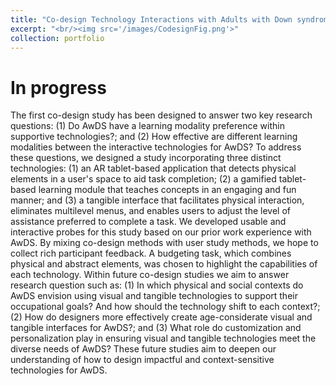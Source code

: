 ```yaml
---
title: "Co-design Technology Interactions with Adults with Down syndrome"
excerpt: "<br/><img src='/images/CodesignFig.png'>"
collection: portfolio
---
```


# In progress
The first co-design study has been designed to answer two key research questions: (1) Do AwDS have a learning modality preference within supportive technologies?; and (2) How effective are different learning modalities between the interactive technologies for AwDS? To address these questions, we designed a study incorporating three distinct technologies: (1) an AR tablet-based application that detects physical elements in a user's space to aid task completion; (2) a gamified tablet-based learning module that teaches concepts in an engaging and fun manner; and (3) a tangible interface that facilitates physical interaction, eliminates multilevel menus, and enables users to adjust the level of assistance preferred to complete a task. We developed usable and interactive probes for this study based on our prior work experience with AwDS. By mixing co-design methods with user study methods, we hope to collect rich participant feedback. A budgeting task, which combines physical and abstract elements, was chosen to highlight the capabilities of each technology. 
Within future co-design studies we aim to answer research question such as: (1) In which physical and social contexts do AwDS envision using visual and tangible technologies to support their occupational goals? And how should the technology shift to each context?; (2) How do designers more effectively create age-considerate visual and tangible interfaces for AwDS?; and (3) What role do customization and personalization play in ensuring visual and tangible technologies meet the diverse needs of AwDS? These future studies aim to deepen our understanding of how to design impactful and context-sensitive technologies for AwDS.

